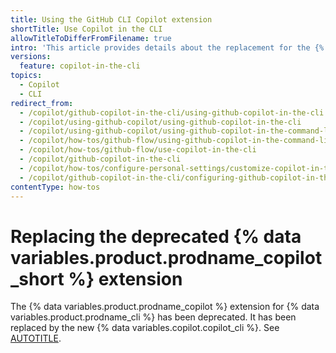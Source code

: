 ```yaml
---
title: Using the GitHub CLI Copilot extension
shortTitle: Use Copilot in the CLI
allowTitleToDifferFromFilename: true
intro: 'This article provides details about the replacement for the {% data variables.product.prodname_copilot_short %} extension for {% data variables.product.prodname_cli %}.'
versions:
  feature: copilot-in-the-cli
topics:
  - Copilot
  - CLI
redirect_from:
  - /copilot/github-copilot-in-the-cli/using-github-copilot-in-the-cli
  - /copilot/using-github-copilot/using-github-copilot-in-the-cli
  - /copilot/using-github-copilot/using-github-copilot-in-the-command-line
  - /copilot/how-tos/github-flow/using-github-copilot-in-the-command-line
  - /copilot/how-tos/github-flow/use-copilot-in-the-cli
  - /copilot/github-copilot-in-the-cli
  - /copilot/how-tos/configure-personal-settings/customize-copilot-in-the-cli
  - /copilot/github-copilot-in-the-cli/configuring-github-copilot-in-the-cli
contentType: how-tos
---
```


# Replacing the deprecated {% data variables.product.prodname_copilot_short %} extension

The {% data variables.product.prodname_copilot %} extension for {% data variables.product.prodname_cli %} has been deprecated. It has been replaced by the new {% data variables.copilot.copilot_cli %}. See [AUTOTITLE](/copilot/concepts/agents/about-copilot-cli).
